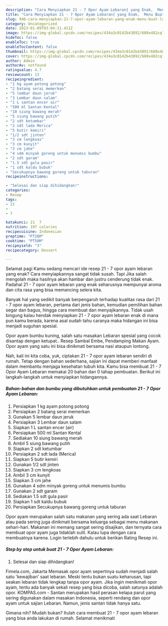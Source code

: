 ```yaml
---
description: "Cara Menyiapkan 21 - 7 Opor Ayam Lebaran{ yang Enak,  Menu Buat lebaran"
title: "Cara Menyiapkan 21 - 7 Opor Ayam Lebaran{ yang Enak,  Menu Buat lebaran"
slug: 946-cara-menyiapkan-21-7-opor-ayam-lebaran-yang-enak-menu-buat-lebaran
category: Uncategorized
date: 2023-01-09T03:04:11.411Z
image: https://img-global.cpcdn.com/recipes/434a3c0142b43892/680x482cq70/21-7-opor-ayam-lebaran-foto-resep-utama.jpg
hideToc: false
enableToc: true
enableTocContent: false
thumbnail: https://img-global.cpcdn.com/recipes/434a3c0142b43892/680x482cq70/21-7-opor-ayam-lebaran-foto-resep-utama.jpg
cover: https://img-global.cpcdn.com/recipes/434a3c0142b43892/680x482cq70/21-7-opor-ayam-lebaran-foto-resep-utama.jpg
author: Admin
authorAv: notfound
ratingvalue: 4.7
reviewcount: 13
recipeingredient:
- "1 kg ayam potong potong"
- "2 batang serai memerkan"
- "5 lembar daun jeruk"
- "3 Lembar daun salam"
- "1 L santan encer air"
- "500 ml Santan Kental"
- "10 siung bawang merah"
- "5 siung bawang putih"
- "2 sdt ketumbar"
- "2 sdt lada Merica"
- "5 butir kemiri"
- "1/2 sdt jinten"
- "3 cm lengkoas"
- "3 cm kunyit"
- "3 cm jahe"
- "4 sdm minyak goreng untuk menumis bumbu"
- "2 sdt garam"
- "1.5 sdt gula pasir"
- "1 sdt kaldu bubuk"
- "Secukupnya bawang goreng untuk taburan"
recipeinstructions:

- "Selesai dan siap dihidangkan!"
categories:
- Resep
tags:
- 21
- 
- 7

katakunci: 21  7 
nutrition: 197 calories
recipecuisine: Indonesian
preptime: "PT26M"
cooktime: "PT50M"
recipeyield: "3"
recipecategory: Dessert

---
```



Selamat pagi Kamu sedang mencari ide resep 21 - 7 opor ayam lebaran yang enak? Cara menyiapkannya sangat tidak susah. Tapi Jika salah mengolah maka hasilnya akan hambar dan justru cenderung tidak enak. Padahal 21 - 7 opor ayam lebaran yang enak seharusnya mempunyai aroma dan cita rasa yang bisa memancing selera kita.


Banyak hal yang sedikit banyak berpengaruh terhadap kualitas rasa dari 21 - 7 opor ayam lebaran, pertama dari jenis bahan, kemudian pemilihan bahan segar dan bagus, hingga cara membuat dan menyajikannya. Tidak usah bingung kalau hendak menyiapkan 21 - 7 opor ayam lebaran enak di mana pun kamu berada, karena asal sudah tahu caranya maka hidangan ini bisa menjadi suguhan spesial.

Opor ayam bumbu kuning, salah satu masakan Lebaran spesial yang cocok disantap dengan ketupat.. Resep Sambal Embe, Pendamping Makan Ayam. Opor ayam yang satu ini bisa dinikmati bersama nasi ataupun lontong.


Nah, kali ini kita coba, yuk, ciptakan 21 - 7 opor ayam lebaran sendiri di rumah. Tetap dengan bahan sederhana, sajian ini dapat memberi manfaat dalam membantu menjaga kesehatan tubuh kita. Kamu bisa membuat 21 - 7 Opor Ayam Lebaran memakai 20 bahan dan 0 tahap pembuatan. Berikut ini langkah-langkah untuk menyiapkan hidangannya.

<!--inarticleads1-->

##### Bahan-bahan dan bumbu yang dibutuhkan untuk pembuatan 21 - 7 Opor Ayam Lebaran:

1. Persiapkan 1 kg ayam potong potong
1. Persiapkan 2 batang serai memerkan
1. Gunakan 5 lembar daun jeruk
1. Persiapkan 3 Lembar daun salam
1. Siapkan 1 L santan encer (air)
1. Persiapkan 500 ml Santan Kental
1. Sediakan 10 siung bawang merah
1. Ambil 5 siung bawang putih
1. Siapkan 2 sdt ketumbar
1. Persiapkan 2 sdt lada (Merica)
1. Siapkan 5 butir kemiri
1. Gunakan 1/2 sdt jinten
1. Siapkan 3 cm lengkoas
1. Ambil 3 cm kunyit
1. Siapkan 3 cm jahe
1. Gunakan 4 sdm minyak goreng untuk menumis bumbu
1. Gunakan 2 sdt garam
1. Sediakan 1.5 sdt gula pasir
1. Siapkan 1 sdt kaldu bubuk
1. Persiapkan Secukupnya bawang goreng untuk taburan


Opor ayam merupakan salah satu makanan yang sering ada saat Lebaran atau pada sering juga dinikmati bersama keluarga sebagai menu makanan sehari-hari. Makanan ini memang sangat sering disajikan, dan ternyata cara membuat opor ayam juga tidaklah sulit. Kalau lupa dengan cara membuatnya karena. Login terlebih dahulu untuk berikan Rating Resep ini. 

<!--inarticleads2-->

##### Step by step untuk buat 21 - 7 Opor Ayam Lebaran:


1. Selesai dan siap dihidangkan!

Fimela.com, Jakarta Memasak opor ayam sepertinya sudah menjadi salah satu &#39;kewajiban&#39; saat lebaran. Meski tentu bukan suatu keharusan, tapi seakan lebaran tidak lengkap tanpa opor ayam. Jika ingin menikmati opor ayam, tentu ada banyak sekali resep yang bisa dicoba, salah satunya adalah opor. KOMPAS.com - Santan merupakan hasil perasan kelapa parut yang sering digunakan dalam masakan Indonesia, seperti rendang dan opor ayam untuk sajian Lebaran. Namun, jenis santan tidak hanya satu. 

Gimana nih? Mudah bukan? Itulah cara membuat 21 - 7 opor ayam lebaran yang bisa anda lakukan di rumah. Selamat menikmati
